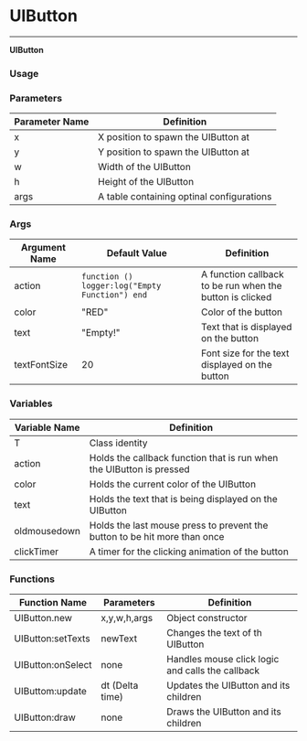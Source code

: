 # UIButton
---
**UIButton** 
### Usage


### Parameters
| Parameter Name | Definition |
| ----------- | ----------- |
| x | X position to spawn the UIButton at |
| y | Y position to spawn the UIButton at |
| w | Width of the UIButton |
| h | Height of the UIButton |
| args | A table containing optinal configurations |

### Args
| Argument Name | Default Value | Definition |
| ----------- | ----------- | ----------- |
| action | `function () logger:log("Empty Function") end` | A function callback to be run when the button is clicked |
| color | "RED" | Color of the button |
| text | "Empty!" | Text that is displayed on the button |
| textFontSize | 20 | Font size for the text displayed on the button |



### Variables
| Variable Name | Definition |
| ----------- | ----------- |
| T | Class identity |
| action | Holds the callback function that is run when the UIButton is pressed |
| color | Holds the current color of the UIButton |
| text | Holds the text that is being displayed on the UIButton |
| oldmousedown | Holds the last mouse press to prevent the button to be hit more than once |
| clickTimer | A timer for the clicking animation of the button |


### Functions
| Function Name | Parameters | Definition |
| ----------- | ----------- | ----------- |
| UIButton.new | x,y,w,h,args | Object constructor |
| UIButton:setTexts | newText | Changes the text of th UIButton |
| UIButton:onSelect | none | Handles mouse click logic and calls the callback |
| UIButtom:update | dt (Delta time) | Updates the UIButton and its children |
| UIButton:draw | none | Draws the UIButton and its children |
